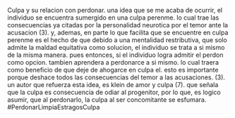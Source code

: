 Culpa y su relacion con perdonar. una idea que se me acaba de ocurrir, el individuo se encuentra sumergido en una culpa perenme. lo cual trae las consecuencias ya citadas por la personalidad neurotica por el temor ante la acusacion (3). y, ademas, en parte lo que facilita que se encuentre en culpa perenme es el hecho de que debido a una mentalidad restributiva, que solo admite la maldad equitativa como solucion, el individuo se trata a si mismo de la misma manera. pues entonces, si el individuo logra admitir el perdon como opcion. tambien aprendera a perdonarce a si mismo. lo cual traera como beneficio de que deje de ahogarce en culpa el. esto es importante porque deshace todos las consecuencias del temor a las acusaciones. (3). un autor que refuerza esta idea, es klein de amor y culpa (7). que señala que la culpa es consecuencia de odiar al progenitor, por lo que, es logico asumir, que al perdonarlo, la culpa al ser concomitante se esfumara.
#PerdonarLimpiaEstragosCulpa